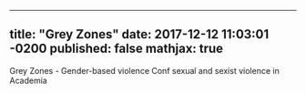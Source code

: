 
---
title: "Grey Zones"
date:   2017-12-12 11:03:01 -0200
published: false
mathjax: true
---

Grey Zones - Gender-based violence
Conf sexual and sexist violence in Academia
